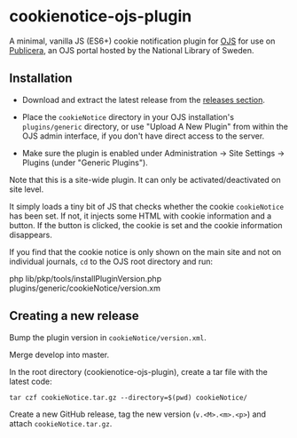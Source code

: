 # cookienotice-ojs-plugin

A minimal, vanilla JS (ES6+) cookie notification plugin for [OJS](https://github.com/pkp/ojs)
for use on [Publicera](https://publicera.kb.se), an OJS portal hosted by the National Library of Sweden.

Installation
------------
* Download and extract the latest release from the [releases section](https://github.com/Kungbib/cookienotice-ojs-plugin/releases).

* Place the `cookieNotice` directory in your OJS installation's `plugins/generic` directory, or use "Upload A New Plugin" from within the OJS admin interface, if you don't have direct access to the server.

* Make sure the plugin is enabled under Administration -> Site Settings -> Plugins (under "Generic Plugins").

Note that this is a site-wide plugin. It can only be activated/deactivated on site level.

It simply loads a tiny bit of JS that checks whether the cookie `cookieNotice` has been set. If not,
it injects some HTML with cookie information and a button. If the button is clicked, the cookie is set
and the cookie information disappears.

If you find that the cookie notice is only shown on the main site and not on individual journals, `cd`
to the OJS root directory and run:

  php lib/pkp/tools/installPluginVersion.php plugins/generic/cookieNotice/version.xm

Creating a new release
----------------------
Bump the plugin version in `cookieNotice/version.xml`.

Merge develop into master.

In the root directory (cookienotice-ojs-plugin), create a tar file with the latest code:
```
tar czf cookieNotice.tar.gz --directory=$(pwd) cookieNotice/
```
Create a new GitHub release, tag the new version (`v.<M>.<m>.<p>`) and attach `cookieNotice.tar.gz`. 
